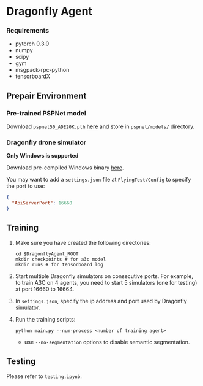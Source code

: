 # Dragonfly Agent

### Requirements

* pytorch 0.3.0
* numpy
* scipy
* gym
* msgpack-rpc-python
* tensorboardX

## Prepair Environment

### Pre-trained PSPNet model

Download `pspnet50_ADE20K.pth`
[here](https://drive.google.com/open?id=1lB-ABBLghNvhrZQ2ziAjypmRaMD-oFHw)
and store in `pspnet/models/` directory.

### Dragonfly drone simulator

**Only Windows is supported**

Download pre-compiled Windows binary
[here](https://github.com/kuanting/dragonfly).

You may want to add a `settings.json` file at `FlyingTest/Config` to specify
the port to use:
```json
{
  "ApiServerPort": 16660
}
```

## Training

1. Make sure you have created the following directories:
    ```shell
    cd $DragonflyAgent_ROOT
    mkdir checkpoints # for a3c model
    mkdir runs # for tensorboard log
    ```

2. Start multiple Dragonfly simulators on consecutive ports.
For example, to train A3C on 4 agents, you need to start 5 simulators
(one for testing) at port 16660 to 16664.

3. In `settings.json`, specify the ip address and port used by Dragonfly simulator.

4. Run the training scripts:
    ```shell
    python main.py --num-process <number of training agent> 
    ```
    - use `--no-segmentation` options to disable semantic segmentation.

## Testing

Please refer to `testing.ipynb`.
